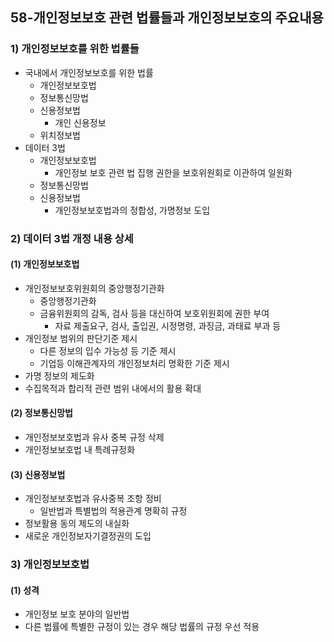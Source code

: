 ## 58-개인정보보호 관련 법률들과 개인정보보호의 주요내용
### 1) 개인정보보호를 위한 법률들
- 국내에서 개인정보보호를 위한 법률
    - 개인정보보호법
    - 정보통신망법
    - 신용정보법
        - 개인 신용정보
    - 위치정보법
- 데이터 3법
    - 개인정보보호법
        - 개인정보 보호 관련 법 집행 권한을 보호위원회로 이관하여 일원화
    - 정보통신망법
    - 신용정보법
        - 개인정보보호법과의 정합성, 가명정보 도입
### 2) 데이터 3법 개정 내용 상세
#### (1) 개인정보보호법
- 개인정보보호위원회의 중앙행정기관화
    - 중앙행정기관화
    - 금융위원회의 감독, 검사 등을 대신하여 보호위원회에 권한 부여
        - 자료 제출요구, 검사, 출입권, 시정명령, 과징금, 과태료 부과 등
- 개인정보 범위의 판단기준 제시
    - 다른 정보의 입수 가능성 등 기준 제시
    - 기업등 이해관계자의 개인정보처리 명확한 기준 제시
- 가명 정보의 제도화
- 수집목적과 합리적 관련 범위 내에서의 활용 확대
#### (2) 정보통신망법
- 개인정보보호법과 유사 중복 규정 삭제
- 개인정보보호법 내 특례규정화
#### (3) 신용정보법
- 개인정보보호법과 유사중복 조항 정비
    - 일반법과 특별법의 적용관계 명확히 규정
- 정보활용 동의 제도의 내실화
- 새로운 개인정보자기결정권의 도입
### 3) 개인정보보호법
#### (1) 성격
- 개인정보 보호 분야의 일반법
- 다른 법률에 특별한 규정이 있는 경우 해당 법률의 규정 우선 적용